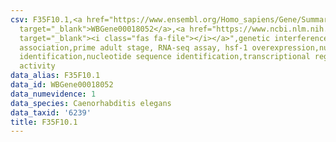```yaml
---
csv: F35F10.1,<a href="https://www.ensembl.org/Homo_sapiens/Gene/Summary?db=core;g=WBGene00018052"
  target="_blank">WBGene00018052</a>,<a href="https://www.ncbi.nlm.nih.gov/pubmed/30894454"
  target="_blank"><i class="fas fa-file"></i></a>",genetic interference,functional
  association,prime adult stage, RNA-seq assay, hsf-1 overexpression,nucleotide sequence
  identification,nucleotide sequence identification,transcriptional regulation,up-regulates
  activity
data_alias: F35F10.1
data_id: WBGene00018052
data_numevidence: 1
data_species: Caenorhabditis elegans
data_taxid: '6239'
title: F35F10.1
---
```

